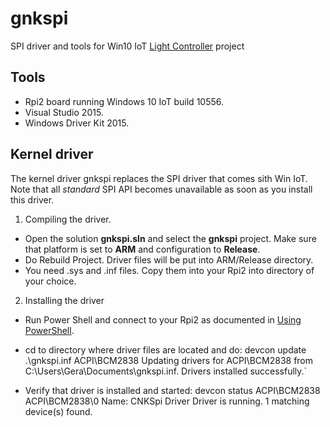 # gnkspi
SPI driver and tools for Win10 IoT [Light Controller](https://www.hackster.io/gera_k/rpi2-win10-iot-based-light-controller-e73990) project 
## Tools
- Rpi2 board running Windows 10 IoT build 10556.
- Visual Studio 2015.
- Windows Driver Kit 2015.

## Kernel driver
The kernel driver gnkspi replaces the SPI driver that comes sith Win IoT. Note  that all _standard_ SPI API becomes unavailable as soon as you install this driver.

1. Compiling the driver.
 - Open the solution **gnkspi.sln** and select the **gnkspi** project. Make sure that platform is set to **ARM** and configuration to **Release**. 
 - Do Rebuild Project. Driver files will be put into ARM/Release directory. 
 - You need .sys and .inf files. Copy them into your Rpi2 into directory of your choice.

2. Installing the driver
 - Run Power Shell and connect to your Rpi2 as documented in [Using PowerShell](http://ms-iot.github.io/content/en-US/win10/samples/PowerShell.htm).
 - cd to directory where driver files are located and do:
		 devcon update .\gnkspi.inf ACPI\BCM2838
         Updating drivers for ACPI\BCM2838 from C:\Users\Gera\Documents\gnkspi.inf.
         Drivers installed successfully.`
    
 - Verify that driver is installed and started:
		 devcon status ACPI\BCM2838
         ACPI\BCM2838\0
            Name: CNKSpi Driver
            Driver is running.
         1 matching device(s) found.










